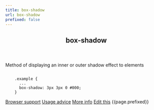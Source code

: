 ```yaml
---
title: box-shadow
url: box-shadow
prefixed: false
---
```


<article id="box-shadow" class="feature prefix-{{page.prefixed}}">
	<header class="feature__header">
		<h2>box-shadow</h2>
	</header>
	<p class="feature__description">
		Method of displaying an inner or outer shadow effect to elements
	</p>
<pre class="feature__code"><code>
	.example {
	  ...
	  box-shadow: 3px 3px 0 #000;
	}
</code></pre>
	<footer class="feature__footer">
		<a href="http://caniuse.com/box-shadow">Browser support</a> 
		<a href="http://html5please.com/#box-shadow">Usage advice</a> 
		<a href="http://www.css3files.com/shadow/#boxshadow">More info</a> 
		<a href="https://github.com/davidhund/shouldiprefix/blob/master/_posts/{{page.date | date: "%Y-%m-%d"}}-{{page.title}}.md">Edit this</a> 
		<span class="feature__prefix">{{page.prefixed}}</span>
	</footer>
</article>
